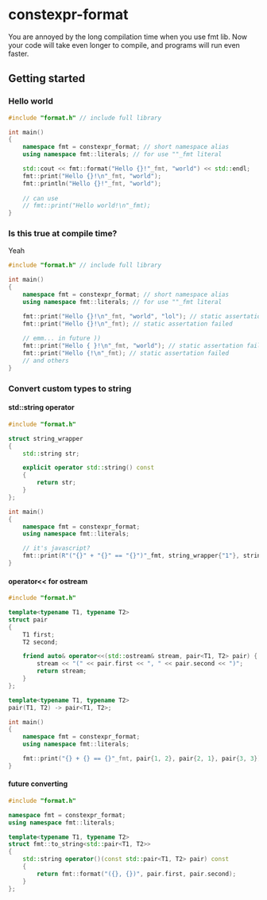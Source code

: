 # constexpr-format
You are annoyed by the long compilation time when you use fmt lib. Now your code will take even longer to compile, and programs will run even faster.

## Getting started
### Hello world
```cpp
#include "format.h" // include full library 

int main()
{
    namespace fmt = constexpr_format; // short namespace alias 
    using namespace fmt::literals; // for use ""_fmt literal

    std::cout << fmt::format("Hello {}!"_fmt, "world") << std::endl;
    fmt::print("Hello {}!\n"_fmt, "world");
    fmt::println("Hello {}!"_fmt, "world");
    
    // can use
    // fmt::print("Hello world!\n"_fmt);
}
```

### Is this true at compile time?
Yeah 
```cpp
#include "format.h" // include full library 

int main()
{
    namespace fmt = constexpr_format; // short namespace alias 
    using namespace fmt::literals; // for use ""_fmt literal

    fmt::print("Hello {}!\n"_fmt, "world", "lol"); // static assertation failed
    fmt::print("Hello {}!\n"_fmt); // static assertation failed
    
    // emm... in future ))
    fmt::print("Hello { }!\n"_fmt, "world"); // static assertation failed
    fmt::print("Hello {!\n"_fmt); // static assertation failed
    // and others 
}
```

### Convert custom types to string

#### std::string operator
```cpp
#include "format.h"

struct string_wrapper
{
    std::string str;

    explicit operator std::string() const
    {
        return str;
    }
};

int main()
{
    namespace fmt = constexpr_format;
    using namespace fmt::literals;

    // it's javascript?
    fmt::print(R"("{}" + "{}" == "{}")"_fmt, string_wrapper{"1"}, string_wrapper{"2"}, string_wrapper{"12"});
}
```

#### operator<< for ostream
```cpp
#include "format.h"

template<typename T1, typename T2>
struct pair
{
    T1 first;
    T2 second;

    friend auto& operator<<(std::ostream& stream, pair<T1, T2> pair) {
        stream << "(" << pair.first << ", " << pair.second << ")";
        return stream;
    }
};

template<typename T1, typename T2>
pair(T1, T2) -> pair<T1, T2>;

int main()
{
    namespace fmt = constexpr_format;
    using namespace fmt::literals;

    fmt::print("{} + {} == {}"_fmt, pair{1, 2}, pair{2, 1}, pair{3, 3});
}
```

#### future converting 
```cpp
#include "format.h"

namespace fmt = constexpr_format;
using namespace fmt::literals;

template<typename T1, typename T2>
struct fmt::to_string<std::pair<T1, T2>>
{
    std::string operator()(const std::pair<T1, T2> pair) const
    {
        return fmt::format("({}, {})", pair.first, pair.second);        
    }
};
```
